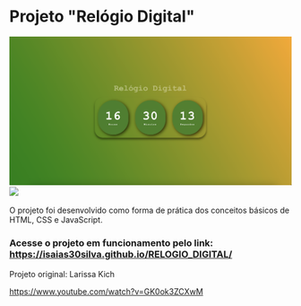 # Projeto "Relógio Digital"

<img src = "relogio_digital.png">
<img src = "relogio_digital_responsivo.png">

O projeto foi desenvolvido como forma de prática dos conceitos básicos de HTML, CSS e JavaScript.

### Acesse o projeto em funcionamento pelo link: https://isaias30silva.github.io/RELOGIO_DIGITAL/


Projeto original: Larissa Kich

https://www.youtube.com/watch?v=GK0ok3ZCXwM
